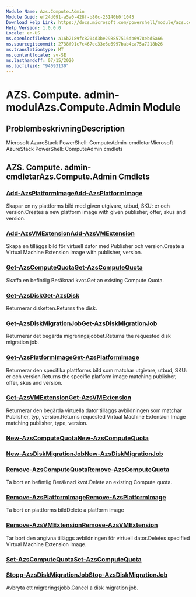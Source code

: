```yaml
---
Module Name: Azs.Compute.Admin
Module Guid: ef24d091-a5a0-428f-b80c-25140b0f1045
Download Help Link: https://docs.microsoft.com/powershell/module/azs.compute.admin
Help Version: 1.0.0.0
Locale: en-US
ms.openlocfilehash: a16b2189fc8204d3be298857516db6978ebd5a66
ms.sourcegitcommit: 2738f91c7c467ec33e6e6997bab4ca75a7218b26
ms.translationtype: MT
ms.contentlocale: sv-SE
ms.lasthandoff: 07/15/2020
ms.locfileid: "94093130"
---
```

# <span data-ttu-id="c14d9-101">AZS. Compute. admin-modul</span><span class="sxs-lookup"><span data-stu-id="c14d9-101">Azs.Compute.Admin Module</span></span>
## <span data-ttu-id="c14d9-102">Problembeskrivning</span><span class="sxs-lookup"><span data-stu-id="c14d9-102">Description</span></span>
<span data-ttu-id="c14d9-103">Microsoft AzureStack PowerShell: ComputeAdmin-cmdletar</span><span class="sxs-lookup"><span data-stu-id="c14d9-103">Microsoft AzureStack PowerShell: ComputeAdmin cmdlets</span></span>

## <span data-ttu-id="c14d9-104">AZS. Compute. admin-cmdletar</span><span class="sxs-lookup"><span data-stu-id="c14d9-104">Azs.Compute.Admin Cmdlets</span></span>
### [<span data-ttu-id="c14d9-105">Add-AzsPlatformImage</span><span class="sxs-lookup"><span data-stu-id="c14d9-105">Add-AzsPlatformImage</span></span>](Add-AzsPlatformImage.md)
<span data-ttu-id="c14d9-106">Skapar en ny plattforms bild med given utgivare, utbud, SKU: er och version.</span><span class="sxs-lookup"><span data-stu-id="c14d9-106">Creates a new platform image with given publisher, offer, skus and version.</span></span>

### [<span data-ttu-id="c14d9-107">Add-AzsVMExtension</span><span class="sxs-lookup"><span data-stu-id="c14d9-107">Add-AzsVMExtension</span></span>](Add-AzsVMExtension.md)
<span data-ttu-id="c14d9-108">Skapa en tilläggs bild för virtuell dator med Publisher och version.</span><span class="sxs-lookup"><span data-stu-id="c14d9-108">Create a Virtual Machine Extension Image with publisher, version.</span></span>

### [<span data-ttu-id="c14d9-109">Get-AzsComputeQuota</span><span class="sxs-lookup"><span data-stu-id="c14d9-109">Get-AzsComputeQuota</span></span>](Get-AzsComputeQuota.md)
<span data-ttu-id="c14d9-110">Skaffa en befintlig Beräknad kvot.</span><span class="sxs-lookup"><span data-stu-id="c14d9-110">Get an existing Compute Quota.</span></span>

### [<span data-ttu-id="c14d9-111">Get-AzsDisk</span><span class="sxs-lookup"><span data-stu-id="c14d9-111">Get-AzsDisk</span></span>](Get-AzsDisk.md)
<span data-ttu-id="c14d9-112">Returnerar disketten.</span><span class="sxs-lookup"><span data-stu-id="c14d9-112">Returns the disk.</span></span>

### [<span data-ttu-id="c14d9-113">Get-AzsDiskMigrationJob</span><span class="sxs-lookup"><span data-stu-id="c14d9-113">Get-AzsDiskMigrationJob</span></span>](Get-AzsDiskMigrationJob.md)
<span data-ttu-id="c14d9-114">Returnerar det begärda migreringsjobbet.</span><span class="sxs-lookup"><span data-stu-id="c14d9-114">Returns the requested disk migration job.</span></span>

### [<span data-ttu-id="c14d9-115">Get-AzsPlatformImage</span><span class="sxs-lookup"><span data-stu-id="c14d9-115">Get-AzsPlatformImage</span></span>](Get-AzsPlatformImage.md)
<span data-ttu-id="c14d9-116">Returnerar den specifika plattforms bild som matchar utgivare, utbud, SKU: er och version.</span><span class="sxs-lookup"><span data-stu-id="c14d9-116">Returns the specific platform image matching publisher, offer, skus and version.</span></span>

### [<span data-ttu-id="c14d9-117">Get-AzsVMExtension</span><span class="sxs-lookup"><span data-stu-id="c14d9-117">Get-AzsVMExtension</span></span>](Get-AzsVMExtension.md)
<span data-ttu-id="c14d9-118">Returnerar den begärda virtuella dator tilläggs avbildningen som matchar Publisher, typ, version.</span><span class="sxs-lookup"><span data-stu-id="c14d9-118">Returns requested Virtual Machine Extension Image matching publisher, type, version.</span></span>

### [<span data-ttu-id="c14d9-119">New-AzsComputeQuota</span><span class="sxs-lookup"><span data-stu-id="c14d9-119">New-AzsComputeQuota</span></span>](New-AzsComputeQuota.md)


### [<span data-ttu-id="c14d9-120">New-AzsDiskMigrationJob</span><span class="sxs-lookup"><span data-stu-id="c14d9-120">New-AzsDiskMigrationJob</span></span>](New-AzsDiskMigrationJob.md)


### [<span data-ttu-id="c14d9-121">Remove-AzsComputeQuota</span><span class="sxs-lookup"><span data-stu-id="c14d9-121">Remove-AzsComputeQuota</span></span>](Remove-AzsComputeQuota.md)
<span data-ttu-id="c14d9-122">Ta bort en befintlig Beräknad kvot.</span><span class="sxs-lookup"><span data-stu-id="c14d9-122">Delete an existing Compute quota.</span></span>

### [<span data-ttu-id="c14d9-123">Remove-AzsPlatformImage</span><span class="sxs-lookup"><span data-stu-id="c14d9-123">Remove-AzsPlatformImage</span></span>](Remove-AzsPlatformImage.md)
<span data-ttu-id="c14d9-124">Ta bort en plattforms bild</span><span class="sxs-lookup"><span data-stu-id="c14d9-124">Delete a platform image</span></span>

### [<span data-ttu-id="c14d9-125">Remove-AzsVMExtension</span><span class="sxs-lookup"><span data-stu-id="c14d9-125">Remove-AzsVMExtension</span></span>](Remove-AzsVMExtension.md)
<span data-ttu-id="c14d9-126">Tar bort den angivna tilläggs avbildningen för virtuell dator.</span><span class="sxs-lookup"><span data-stu-id="c14d9-126">Deletes specified Virtual Machine Extension Image.</span></span>

### [<span data-ttu-id="c14d9-127">Set-AzsComputeQuota</span><span class="sxs-lookup"><span data-stu-id="c14d9-127">Set-AzsComputeQuota</span></span>](Set-AzsComputeQuota.md)


### [<span data-ttu-id="c14d9-128">Stopp-AzsDiskMigrationJob</span><span class="sxs-lookup"><span data-stu-id="c14d9-128">Stop-AzsDiskMigrationJob</span></span>](Stop-AzsDiskMigrationJob.md)
<span data-ttu-id="c14d9-129">Avbryta ett migreringsjobb.</span><span class="sxs-lookup"><span data-stu-id="c14d9-129">Cancel a disk migration job.</span></span>

